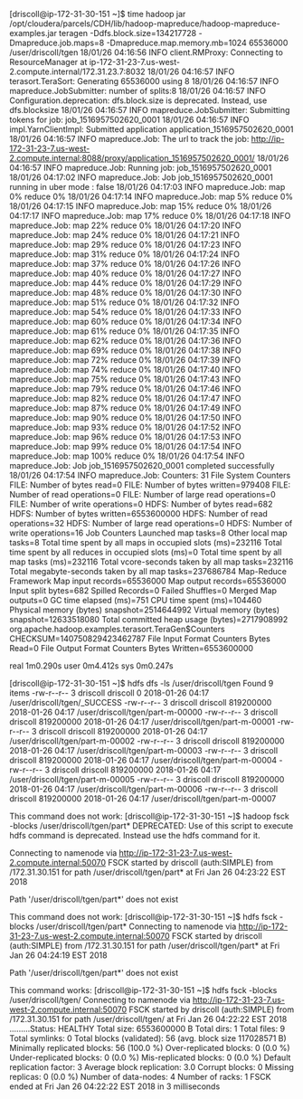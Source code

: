 
[driscoll@ip-172-31-30-151 ~]$ time hadoop jar /opt/cloudera/parcels/CDH/lib/hadoop-mapreduce/hadoop-mapreduce-examples.jar teragen -Ddfs.block.size=134217728 -Dmapreduce.job.maps=8 -Dmapreduce.map.memory.mb=1024 65536000 /user/driscoll/tgen
18/01/26 04:16:56 INFO client.RMProxy: Connecting to ResourceManager at ip-172-31-23-7.us-west-2.compute.internal/172.31.23.7:8032
18/01/26 04:16:57 INFO terasort.TeraSort: Generating 65536000 using 8
18/01/26 04:16:57 INFO mapreduce.JobSubmitter: number of splits:8
18/01/26 04:16:57 INFO Configuration.deprecation: dfs.block.size is deprecated. Instead, use dfs.blocksize
18/01/26 04:16:57 INFO mapreduce.JobSubmitter: Submitting tokens for job: job_1516957502620_0001
18/01/26 04:16:57 INFO impl.YarnClientImpl: Submitted application application_1516957502620_0001
18/01/26 04:16:57 INFO mapreduce.Job: The url to track the job: http://ip-172-31-23-7.us-west-2.compute.internal:8088/proxy/application_1516957502620_0001/
18/01/26 04:16:57 INFO mapreduce.Job: Running job: job_1516957502620_0001
18/01/26 04:17:02 INFO mapreduce.Job: Job job_1516957502620_0001 running in uber mode : false
18/01/26 04:17:03 INFO mapreduce.Job:  map 0% reduce 0%
18/01/26 04:17:14 INFO mapreduce.Job:  map 5% reduce 0%
18/01/26 04:17:15 INFO mapreduce.Job:  map 15% reduce 0%
18/01/26 04:17:17 INFO mapreduce.Job:  map 17% reduce 0%
18/01/26 04:17:18 INFO mapreduce.Job:  map 22% reduce 0%
18/01/26 04:17:20 INFO mapreduce.Job:  map 24% reduce 0%
18/01/26 04:17:21 INFO mapreduce.Job:  map 29% reduce 0%
18/01/26 04:17:23 INFO mapreduce.Job:  map 31% reduce 0%
18/01/26 04:17:24 INFO mapreduce.Job:  map 37% reduce 0%
18/01/26 04:17:26 INFO mapreduce.Job:  map 40% reduce 0%
18/01/26 04:17:27 INFO mapreduce.Job:  map 44% reduce 0%
18/01/26 04:17:29 INFO mapreduce.Job:  map 48% reduce 0%
18/01/26 04:17:30 INFO mapreduce.Job:  map 51% reduce 0%
18/01/26 04:17:32 INFO mapreduce.Job:  map 54% reduce 0%
18/01/26 04:17:33 INFO mapreduce.Job:  map 60% reduce 0%
18/01/26 04:17:34 INFO mapreduce.Job:  map 61% reduce 0%
18/01/26 04:17:35 INFO mapreduce.Job:  map 62% reduce 0%
18/01/26 04:17:36 INFO mapreduce.Job:  map 69% reduce 0%
18/01/26 04:17:38 INFO mapreduce.Job:  map 72% reduce 0%
18/01/26 04:17:39 INFO mapreduce.Job:  map 74% reduce 0%
18/01/26 04:17:40 INFO mapreduce.Job:  map 75% reduce 0%
18/01/26 04:17:43 INFO mapreduce.Job:  map 79% reduce 0%
18/01/26 04:17:46 INFO mapreduce.Job:  map 82% reduce 0%
18/01/26 04:17:47 INFO mapreduce.Job:  map 87% reduce 0%
18/01/26 04:17:49 INFO mapreduce.Job:  map 90% reduce 0%
18/01/26 04:17:50 INFO mapreduce.Job:  map 93% reduce 0%
18/01/26 04:17:52 INFO mapreduce.Job:  map 96% reduce 0%
18/01/26 04:17:53 INFO mapreduce.Job:  map 99% reduce 0%
18/01/26 04:17:54 INFO mapreduce.Job:  map 100% reduce 0%
18/01/26 04:17:54 INFO mapreduce.Job: Job job_1516957502620_0001 completed successfully
18/01/26 04:17:54 INFO mapreduce.Job: Counters: 31
        File System Counters
                FILE: Number of bytes read=0
                FILE: Number of bytes written=979408
                FILE: Number of read operations=0
                FILE: Number of large read operations=0
                FILE: Number of write operations=0
                HDFS: Number of bytes read=682
                HDFS: Number of bytes written=6553600000
                HDFS: Number of read operations=32
                HDFS: Number of large read operations=0
                HDFS: Number of write operations=16
        Job Counters
                Launched map tasks=8
                Other local map tasks=8
                Total time spent by all maps in occupied slots (ms)=232116
                Total time spent by all reduces in occupied slots (ms)=0
                Total time spent by all map tasks (ms)=232116
                Total vcore-seconds taken by all map tasks=232116
                Total megabyte-seconds taken by all map tasks=237686784
        Map-Reduce Framework
                Map input records=65536000
                Map output records=65536000
                Input split bytes=682
                Spilled Records=0
                Failed Shuffles=0
                Merged Map outputs=0
                GC time elapsed (ms)=751
                CPU time spent (ms)=104460
                Physical memory (bytes) snapshot=2514644992
                Virtual memory (bytes) snapshot=12633518080
                Total committed heap usage (bytes)=2717908992
        org.apache.hadoop.examples.terasort.TeraGen$Counters
                CHECKSUM=140750829423462787
        File Input Format Counters
                Bytes Read=0
        File Output Format Counters
                Bytes Written=6553600000

real    1m0.290s
user    0m4.412s
sys     0m0.247s



[driscoll@ip-172-31-30-151 ~]$ hdfs dfs -ls /user/driscoll/tgen
Found 9 items
-rw-r--r--   3 driscoll driscoll          0 2018-01-26 04:17 /user/driscoll/tgen/_SUCCESS
-rw-r--r--   3 driscoll driscoll  819200000 2018-01-26 04:17 /user/driscoll/tgen/part-m-00000
-rw-r--r--   3 driscoll driscoll  819200000 2018-01-26 04:17 /user/driscoll/tgen/part-m-00001
-rw-r--r--   3 driscoll driscoll  819200000 2018-01-26 04:17 /user/driscoll/tgen/part-m-00002
-rw-r--r--   3 driscoll driscoll  819200000 2018-01-26 04:17 /user/driscoll/tgen/part-m-00003
-rw-r--r--   3 driscoll driscoll  819200000 2018-01-26 04:17 /user/driscoll/tgen/part-m-00004
-rw-r--r--   3 driscoll driscoll  819200000 2018-01-26 04:17 /user/driscoll/tgen/part-m-00005
-rw-r--r--   3 driscoll driscoll  819200000 2018-01-26 04:17 /user/driscoll/tgen/part-m-00006
-rw-r--r--   3 driscoll driscoll  819200000 2018-01-26 04:17 /user/driscoll/tgen/part-m-00007

This command does not work:
[driscoll@ip-172-31-30-151 ~]$ hadoop fsck -blocks /user/driscoll/tgen/part*
DEPRECATED: Use of this script to execute hdfs command is deprecated.
Instead use the hdfs command for it.

Connecting to namenode via http://ip-172-31-23-7.us-west-2.compute.internal:50070
FSCK started by driscoll (auth:SIMPLE) from /172.31.30.151 for path /user/driscoll/tgen/part* at Fri Jan 26 04:23:22 EST 2018


Path '/user/driscoll/tgen/part*' does not exist

This command does not work:
[driscoll@ip-172-31-30-151 ~]$ hdfs fsck -blocks /user/driscoll/tgen/part*
Connecting to namenode via http://ip-172-31-23-7.us-west-2.compute.internal:50070
FSCK started by driscoll (auth:SIMPLE) from /172.31.30.151 for path /user/driscoll/tgen/part* at Fri Jan 26 04:24:19 EST 2018


Path '/user/driscoll/tgen/part*' does not exist


This command works:
[driscoll@ip-172-31-30-151 ~]$ hdfs fsck -blocks /user/driscoll/tgen/
Connecting to namenode via http://ip-172-31-23-7.us-west-2.compute.internal:50070
FSCK started by driscoll (auth:SIMPLE) from /172.31.30.151 for path /user/driscoll/tgen/ at Fri Jan 26 04:22:22 EST 2018
.........Status: HEALTHY
 Total size:    6553600000 B
 Total dirs:    1
 Total files:   9
 Total symlinks:                0
 Total blocks (validated):      56 (avg. block size 117028571 B)
 Minimally replicated blocks:   56 (100.0 %)
 Over-replicated blocks:        0 (0.0 %)
 Under-replicated blocks:       0 (0.0 %)
 Mis-replicated blocks:         0 (0.0 %)
 Default replication factor:    3
 Average block replication:     3.0
 Corrupt blocks:                0
 Missing replicas:              0 (0.0 %)
 Number of data-nodes:          4
 Number of racks:               1
FSCK ended at Fri Jan 26 04:22:22 EST 2018 in 3 milliseconds
